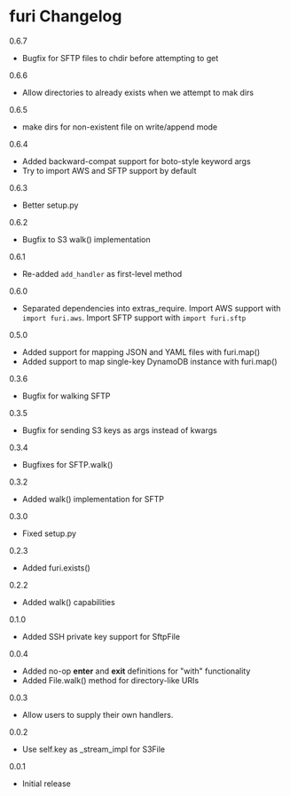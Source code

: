 # furi Changelog

0.6.7
* Bugfix for SFTP files to chdir before attempting to get

0.6.6
* Allow directories to already exists when we attempt to mak dirs

0.6.5
* make dirs for non-existent file on write/append mode

0.6.4
* Added backward-compat support for boto-style keyword args
* Try to import AWS and SFTP support by default

0.6.3
* Better setup.py

0.6.2
* Bugfix to S3 walk() implementation

0.6.1
* Re-added `add_handler` as first-level method

0.6.0
* Separated dependencies into extras_require. Import AWS support with `import furi.aws`. Import SFTP support with `import furi.sftp`

0.5.0
* Added support for mapping JSON and YAML files with furi.map()
* Added support to map single-key DynamoDB instance with furi.map()

0.3.6
* Bugfix for walking SFTP

0.3.5
* Bugfix for sending S3 keys as args instead of kwargs

0.3.4
* Bugfixes for SFTP.walk()

0.3.2
* Added walk() implementation for SFTP

0.3.0
* Fixed setup.py

0.2.3
* Added furi.exists()

0.2.2
* Added walk() capabilities

0.1.0
* Added SSH private key support for SftpFile

0.0.4
* Added no-op __enter__ and __exit__ definitions for "with" functionality
* Added File.walk() method for directory-like URIs

0.0.3
* Allow users to supply their own handlers.

0.0.2
* Use self.key as _stream_impl for S3File

0.0.1
* Initial release
